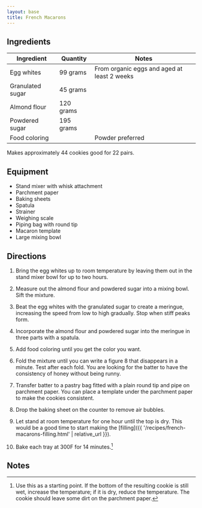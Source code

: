 ```yaml
---
layout: base
title: French Macarons
---
```

## Ingredients

Ingredient | Quantity | Notes
---|---|---
Egg whites | 99 grams | From organic eggs and aged at least 2 weeks
Granulated sugar | 45 grams
Almond flour | 120 grams
Powdered sugar | 195 grams
Food coloring | | Powder preferred

Makes approximately 44 cookies good for 22 pairs.

## Equipment

* Stand mixer with whisk attachment
* Parchment paper
* Baking sheets
* Spatula
* Strainer
* Weighing scale
* Piping bag with round tip
* Macaron template
* Large mixing bowl

## Directions

1. Bring the egg whites up to room temperature by leaving them out in the stand mixer bowl for up to two hours.

1. Measure out the almond flour and powdered sugar into a mixing bowl. Sift the mixture.

1. Beat the egg whites with the granulated sugar to create a meringue, increasing the speed from low to high gradually. Stop when stiff peaks form.

1. Incorporate the almond flour and powdered sugar into the meringue in three parts with a spatula.

1. Add food coloring until you get the color you want.

1. Fold the mixture until you can write a figure 8 that disappears in a minute. Test after each fold. You are looking for the batter to have the consistency of honey without being runny.

1. Transfer batter to a pastry bag fitted with a plain round tip and pipe on parchment paper. You can place a template under the parchment paper to make the cookies consistent.

1. Drop the baking sheet on the counter to remove air bubbles.

1. Let stand at room temperature for one hour until the top is dry. This would be a good time to start making the [filling]({{ '/recipes/french-macarons-filling.html' | relative_url }}).

1. Bake each tray at 300F for 14 minutes.[^1]

## Notes

[^1]: Use this as a starting point. If the bottom of the resulting cookie is still wet, increase the temperature; if it is dry, reduce the temperature. The cookie should leave some dirt on the parchment paper.
